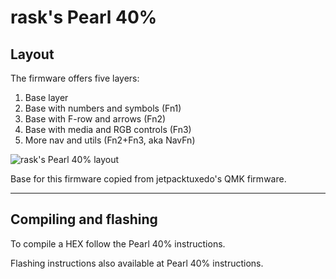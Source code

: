 # rask's Pearl 40%

## Layout

The firmware offers five layers:

1. Base layer
2. Base with numbers and symbols (Fn1)
3. Base with F-row and arrows (Fn2)
4. Base with media and RGB controls (Fn3)
5. More nav and utils (Fn2+Fn3, aka NavFn)

![rask's Pearl 40% layout](https://i.imgur.com/gKVQapZ.png)

Base for this firmware copied from jetpacktuxedo's QMK firmware.

---

## Compiling and flashing

To compile a HEX follow the Pearl 40% instructions.

Flashing instructions also available at Pearl 40% instructions.
